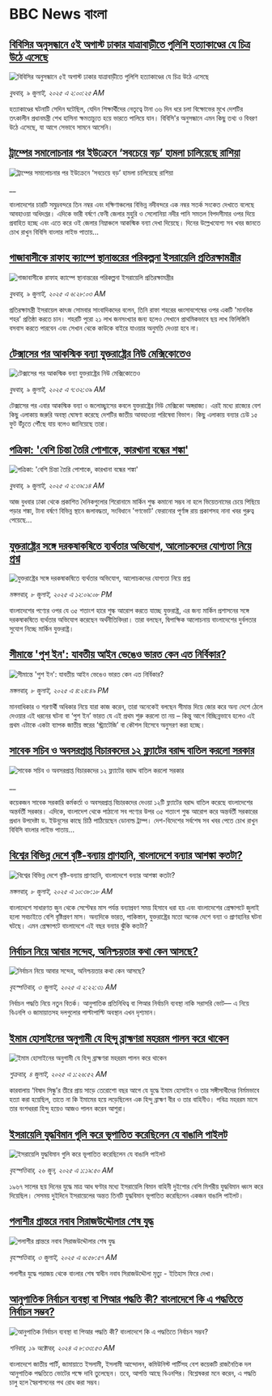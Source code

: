 # BBC News বাংলা## [বিবিসির অনুসন্ধানে ৫ই অগাস্ট ঢাকার যাত্রাবাড়ীতে পুলিশি হত্যাকাণ্ডের যে চিত্র উঠে এসেছে](https://www.bbc.com/bengali/articles/ce9x120d74yo?at_campaign=githubrss)![বিবিসির অনুসন্ধানে ৫ই অগাস্ট ঢাকার যাত্রাবাড়ীতে পুলিশি হত্যাকাণ্ডের যে চিত্র উঠে এসেছে](https://ichef.bbci.co.uk/ace/ws/240/cpsprodpb/f4e7/live/69ad1a10-5c70-11f0-960d-e9f1088a89fe.png)_বুধবার, ৯ জুলাই, ২০২৫ এ ২:০০:২৫ AM_হত্যাকাণ্ডের ঘটনাটি সেদিন ঘটেছিল, যেদিন শিক্ষার্থীদের নেতৃত্বে টানা ৩৬ দিন ধরে চলা বিক্ষোভের মুখে দেশটির তৎকালীন প্রধানমন্ত্রী শেখ হাসিনা ক্ষমতাচ্যুত হয়ে ভারতে পালিয়ে যান। বিবিসি'র অনুসন্ধানে এমন কিছু তথ্য ও বিবরণ উঠে এসেছে, যা আগে সেভাবে সামনে আসেনি।## [ট্রাম্পের সমালোচনার পর ইউক্রেনে ‘সবচেয়ে বড়’ হামলা চালিয়েছে রাশিয়া](https://www.bbc.co.uk/bengali/live/c1wpzqwvxq2t?at_campaign=githubrss)![ট্রাম্পের সমালোচনার পর ইউক্রেনে ‘সবচেয়ে বড়’ হামলা চালিয়েছে রাশিয়া](https://ichef.bbci.co.uk/ace/standard/240/cpsprodpb/934d/live/88216aa0-5cb6-11f0-960d-e9f1088a89fe.jpg)__বাংলাদেশের চারটি সমুদ্রবন্দরে তিন নম্বর এবং দক্ষিণাঞ্চলের বিভিন্ন নদীবন্দরে এক নম্বর সতর্ক সংকেত দেখাতে বলেছে আবহাওয়া অধিদপ্তর। এদিকে ভারী বর্ষণে ফেনী জেলার মুহুরি ও সেলোনিয়া নদীর পানি সমতল বিপদসীমার ওপর দিয়ে প্রবাহিত হচ্ছে এবং এতে করে ওই জেলার নিম্নাঞ্চলে আকস্মিক বন্যা দেখা দিয়েছে। দিনের উল্লেখযোগ্য সব খবর জানতে চোখ রাখুন বিবিসি বাংলার লাইভ পাতায়...## [গাজাবাসীকে রাফাহ ক্যাম্পে স্থানান্তরের পরিকল্পনা ইসরায়েলি প্রতিরক্ষামন্ত্রীর](https://www.bbc.com/bengali/articles/cn0zkxx4rzro?at_campaign=githubrss)![গাজাবাসীকে রাফাহ ক্যাম্পে স্থানান্তরের পরিকল্পনা ইসরায়েলি প্রতিরক্ষামন্ত্রীর](https://ichef.bbci.co.uk/ace/ws/240/cpsprodpb/5b68/live/b5c65820-5c71-11f0-b5c5-012c5796682d.jpg)_বুধবার, ৯ জুলাই, ২০২৫ এ ৬:২৮:০৩ AM_প্রতিরক্ষামন্ত্রী ইসরায়েল কাৎজ সোমবার সাংবাদিকদের বলেন, তিনি রাফা শহরের ধ্বংসাবশেষের ওপর একটি 'মানবিক শহর' প্রতিষ্ঠা করতে চান। শহরটি পুরো ২১ লাখ জনসংখ্যার জন্য হলেও সেখানে প্রাথমিকভাবে ছয় লাখ ফিলিস্তিনি বসবাস করতে পারবেন এবং সেখান থেকে কাউকে বাইরে যাওয়ার অনুমতি দেওয়া হবে না।## [টেক্সাসের পর আকস্মিক বন্যা যুক্তরাষ্ট্রের নিউ মেক্সিকোতেও](https://www.bbc.com/bengali/articles/cvg8jm2md59o?at_campaign=githubrss)![টেক্সাসের পর আকস্মিক বন্যা যুক্তরাষ্ট্রের নিউ মেক্সিকোতেও](https://ichef.bbci.co.uk/ace/ws/240/cpsprodpb/760c/live/9d426780-5c71-11f0-b5c5-012c5796682d.jpg)_বুধবার, ৯ জুলাই, ২০২৫ এ ৭:৩২:৩৯ AM_টেক্সাসের পর এবার আকস্মিক বন্যা ও জলোচ্ছ্বাসের কবলে যুক্তরাষ্ট্রের নিউ মেক্সিকো অঙ্গরাজ্য। এরই মধ্যে রাজ্যের বেশ কিছু এলাকায় জরুরি অবস্থা ঘোষণা করেছে দেশটির জাতীয় আবহাওয়া পরিষেবা বিভাগ। কিছু এলাকায় বন্যার ঢেউ ১৫ ফুট উঁচুতে পৌঁছে যায় বলেও জানিয়েছে তারা।## [পত্রিকা: 'বেশি চিন্তা তৈরি পোশাকে, কারখানা বন্ধের শঙ্কা'](https://www.bbc.com/bengali/articles/cp3lznpy292o?at_campaign=githubrss)![পত্রিকা: 'বেশি চিন্তা তৈরি পোশাকে, কারখানা বন্ধের শঙ্কা'](https://ichef.bbci.co.uk/ace/ws/240/cpsprodpb/19da/live/134ad4e0-5c6c-11f0-b5c5-012c5796682d.jpg)_বুধবার, ৯ জুলাই, ২০২৫ এ ২:৩৯:১৪ AM_আজ বুধবার ঢাকা থেকে প্রকাশিত দৈনিকগুলোর শিরোনামে মার্কিন শুল্ক কমানো সম্ভব না হলে ভিয়েতনামের চেয়ে পিছিয়ে পড়ার শঙ্কা, টানা বর্ষণে বিভিন্ন স্থানে জলাবদ্ধতা, সংবিধানে 'গণভোট' ফেরানোর পূর্ণাঙ্গ রায় প্রকাশসহ নানা খবর গুরুত্ব পেয়েছে…## [যুক্তরাষ্ট্রের সঙ্গে দরকষাকষিতে ব্যর্থতার অভিযোগ, আলোচকদের যোগ্যতা নিয়ে প্রশ্ন](https://www.bbc.com/bengali/articles/crmvd04j17ko?at_campaign=githubrss)![যুক্তরাষ্ট্রের সঙ্গে দরকষাকষিতে ব্যর্থতার অভিযোগ, আলোচকদের যোগ্যতা নিয়ে প্রশ্ন](https://ichef.bbci.co.uk/ace/ws/240/cpsprodpb/f157/live/1d2fd330-5be4-11f0-b903-43503ec955f5.jpg)_মঙ্গলবার, ৮ জুলাই, ২০২৫ এ ১২:০৯:০৮ PM_বাংলাদেশের পণ্যের ওপর যে ৩৫ শতাংশ হারে শুল্ক আরোপ করতে যাচ্ছে যুক্তরাষ্ট্র, এর জন্য মার্কিন প্রশাসনের সঙ্গে দরকষাকষিতে ব্যর্থতার অভিযোগ করেছেন অর্থনীতিবিদরা। তারা বলছেন, দ্বিপাক্ষিক আলোচনায় বাংলাদেশের দুর্বলতার সুযোগ নিচ্ছে মার্কিন যুক্তরাষ্ট্র।## [সীমান্তে 'পুশ ইন': যাবতীয় আইন ভেঙেও ভারত কেন এত নির্বিকার?](https://www.bbc.com/bengali/articles/c99478l07jvo?at_campaign=githubrss)![সীমান্তে 'পুশ ইন': যাবতীয় আইন ভেঙেও ভারত কেন এত নির্বিকার?](https://ichef.bbci.co.uk/ace/ws/240/cpsprodpb/b7df/live/823c06a0-5c01-11f0-9d64-1b7197dd7c07.jpg)_মঙ্গলবার, ৮ জুলাই, ২০২৫ এ ৪:২৪:৪৯ PM_মানবাধিকার ও শরণার্থী অধিকার নিয়ে যারা কাজ করেন, তারা অনেকেই বলছেন সীমান্ত দিয়ে জোর করে অন্য দেশে ঠেলে দেওয়ার এই ধরনের ঘটনা বা ‘পুশ ইন’ ভারত যে এই প্রথম শুরু করলো তা নয় – কিন্তু আগে বিচ্ছিন্নভাবে হলেও এই প্রথম এটাকে একটা ব্যাপক জাতীয় স্তরের ‘স্ট্র্যাটেজি’ বা কৌশল হিসেবে অনুসরণ করা হচ্ছে।## [সাবেক সচিব ও অবসরপ্রাপ্ত বিচারকদের ১২ ফ্ল্যাটের বরাদ্দ বাতিল করলো সরকার](https://www.bbc.co.uk/bengali/live/cn0z9e86667t?at_campaign=githubrss)![সাবেক সচিব ও অবসরপ্রাপ্ত বিচারকদের ১২ ফ্ল্যাটের বরাদ্দ বাতিল করলো সরকার](https://ichef.bbci.co.uk/ace/standard/240/cpsprodpb/0382/live/b23f7cf0-5c11-11f0-b5c5-012c5796682d.jpg)__কয়েকজন সাবেক সরকারি কর্মকর্তা ও অবসরপ্রাপ্ত বিচারকদের দেওয়া ১২টি ফ্ল্যাটের বরাদ্দ বাতিল করেছে বাংলাদেশের অন্তর্বর্তী সরকার। এদিকে, বাংলাদেশ থেকে পাঠানো সব পণ্যের উপর ৩৫ শতাংশ শুল্ক আরোপ করে অন্তর্বর্তী সরকারের প্রধান উপদেষ্টা ড. ইউনূসের কাছে চিঠি পাঠিয়েছেন ডোনাল্ড ট্রাম্প। দেশ-বিদেশের সর্বশেষ সব খবর পেতে চোখ রাখুন বিবিসি বাংলার লাইভ পাতায়...## [বিশ্বের বিভিন্ন দেশে বৃষ্টি-বন্যায় প্রাণহানি, বাংলাদেশে বন্যার আশঙ্কা কতটা?](https://www.bbc.com/bengali/articles/c8j1wxxzkelo?at_campaign=githubrss)![বিশ্বের বিভিন্ন দেশে বৃষ্টি-বন্যায় প্রাণহানি, বাংলাদেশে বন্যার আশঙ্কা কতটা?](https://ichef.bbci.co.uk/ace/ws/240/cpsprodpb/8f0e/live/660dd8e0-5be4-11f0-b5c5-012c5796682d.jpg)_মঙ্গলবার, ৮ জুলাই, ২০২৫ এ ১০:৩৮:১৮ AM_বাংলাদেশে সাধারণত জুন থেকে সেপ্টেম্বর মাস পর্যন্ত বন্যাপ্রবণ সময় হিসাবে ধরা হয় এবং বাংলাদেশের প্রেক্ষাপটে জুলাই হলো সবচাইতে বেশি বৃষ্টিপ্রবণ মাস। অন্যদিকে ভারত, পাকিস্তান, যুক্তরাষ্ট্রের মতো অনেক দেশে বন্যা ও প্রাণহানির ঘটনা ঘটছে। এমন প্রেক্ষাপটে বাংলাদেশে এই বছর বন্যার ঝুঁকি কতটা?## [নির্বাচন নিয়ে আবার সন্দেহ, অনিশ্চয়তার কথা কেন আসছে?](https://www.bbc.com/bengali/articles/cx203p1pvd2o?at_campaign=githubrss)![নির্বাচন নিয়ে আবার সন্দেহ, অনিশ্চয়তার কথা কেন আসছে?](https://ichef.bbci.co.uk/ace/ws/240/cpsprodpb/a114/live/c104e500-57a1-11f0-9074-8989d8c97d87.jpg)_বৃহস্পতিবার, ৩ জুলাই, ২০২৫ এ ২:২২:৩১ AM_নির্বাচন পদ্ধতি নিয়ে নতুন বিতর্ক। আনুপাতিক প্রতিনিধিত্ব বা পিআর নির্বাচনি ব্যবস্থা নাকি সরাসরি ভোট–– এ নিয়ে  বিএনপি ও জামায়াতসহ দলগুলোর পাল্টাপাল্টি অবস্থান এখন দৃশ্যমান।## [ইমাম হোসাইনের অনুগামী যে হিন্দু ব্রাহ্মণরা মহররম পালন করে থাকেন](https://www.bbc.com/bengali/articles/cn0z2nn003go?at_campaign=githubrss)![ইমাম হোসাইনের অনুগামী যে হিন্দু ব্রাহ্মণরা মহররম পালন করে থাকেন](https://ichef.bbci.co.uk/ace/ws/240/cpsprodpb/3ba6/live/099f23f0-57ef-11f0-960d-e9f1088a89fe.jpg)_শুক্রবার, ৪ জুলাই, ২০২৫ এ ১:২৬:৫২ AM_কারবালায় ‘বিষাদ সিন্ধু’র তীরে প্রায় সাড়ে তেরোশো বছর আগে যে যুদ্ধে ইমাম হোসাইন ও তার সঙ্গীসাথীদের নির্মমভাবে হত্যা করা হয়েছিল, তাতে না কি ইমামের হয়ে লড়েছিলেন এক হিন্দু ব্রাহ্মণ বীর ও তার বাহিনীও। পবিত্র মহররম মাসে তার বংশধররা হিন্দু হয়েও আজও পালন করেন আশুরা।## [ইসরায়েলি যুদ্ধবিমান গুলি করে ভূপাতিত করেছিলেন যে বাঙালি পাইলট](https://www.bbc.com/bengali/articles/cx2vgyzvjzlo?at_campaign=githubrss)![ইসরায়েলি যুদ্ধবিমান গুলি করে ভূপাতিত করেছিলেন যে বাঙালি পাইলট](https://ichef.bbci.co.uk/ace/ws/240/cpsprodpb/8474/live/82f77130-51aa-11f0-8485-7bd50fa63665.jpg)_বৃহস্পতিবার, ২৬ জুন, ২০২৫ এ ১:১৯:৫০ AM_১৯৬৭ সালের ছয় দিনের যুদ্ধে মাত্র আধ ঘণ্টার মধ্যে ইসরায়েলি বিমান বাহিনী দুইশোর বেশি মিশরীয় যুদ্ধবিমান ধ্বংস করে দিয়েছিল। সেসময় দুইদিনে ইসরায়েলের অন্তত তিনটি যুদ্ধবিমান ভূপাতিত করেছিলেন একজন বাঙালি পাইলট।## [পলাশীর প্রান্তরে  নবাব সিরাজউদ্দৌলার শেষ যুদ্ধ](https://www.bbc.com/bengali/articles/c24vzv0mpypo?at_campaign=githubrss)![পলাশীর প্রান্তরে  নবাব সিরাজউদ্দৌলার শেষ যুদ্ধ](https://ichef.bbci.co.uk/ace/ws/240/cpsprodpb/fbee/live/deeb8c10-5759-11f0-960d-e9f1088a89fe.jpg)_বৃহস্পতিবার, ৩ জুলাই, ২০২৫ এ ৬:৫৮:৫৭ AM_পলাশীর যুদ্ধে পরাজয় থেকে বাংলার শেষ স্বাধীন নবাব সিরাজউদ্দৌলা মৃত্যু - ইতিহাস ফিরে দেখা।## [আনুপাতিক নির্বাচন ব্যবস্থা বা পিআর পদ্ধতি কী? বাংলাদেশে কি এ পদ্ধতিতে নির্বাচন সম্ভব?](https://www.bbc.com/bengali/articles/c78d090ezdpo?at_campaign=githubrss)![আনুপাতিক নির্বাচন ব্যবস্থা বা পিআর পদ্ধতি কী? বাংলাদেশে কি এ পদ্ধতিতে নির্বাচন সম্ভব?](https://ichef.bbci.co.uk/ace/ws/240/cpsprodpb/5da0/live/2da73d40-8bae-11ef-b6b0-c9af5f7f16e4.jpg)_শনিবার, ১৯ অক্টোবর, ২০২৪ এ ৮:৩৩:৫৩ AM_বাংলাদেশে জাতীয় পার্টি, জামায়াতে ইসলামী, ইসলামী আন্দোলন, কমিউনিস্ট পার্টিসহ বেশ কয়েকটি রাজনৈতিক দল আনুপাতিক পদ্ধতিতে ভোটের পক্ষে দাবি তুলেছেন। তবে, আপত্তি আছে বিএনপির। বিশ্লেষকরা মনে করেন, এ পদ্ধতি চালু হলে স্বৈরশাসনের পথ রোধ করা সম্ভব।